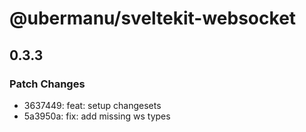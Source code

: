 # @ubermanu/sveltekit-websocket

## 0.3.3

### Patch Changes

- 3637449: feat: setup changesets
- 5a3950a: fix: add missing ws types
